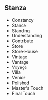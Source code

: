 Stanza
------
* Constancy
* Stance
* Standing
* Understanding
* Contribute
* Store
* Store-House
* Vintage
* Vantage
* Voyage
* Villa
* Venice
* Polished
* Master's Touch
* Final Touch
